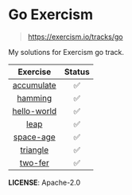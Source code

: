 # Go Exercism

> https://exercism.io/tracks/go

My solutions for Exercism go track.

|               Exercise               | Status |
| :----------------------------------: | :----: |
|  [accumulate](accumulate/readme.md)  |   ✅   |
|     [hamming](hamming/readme.md)     |   ✅   |
| [hello-world](hello-world/readme.md) |   ✅   |
|        [leap](leap/readme.md)        |   ✅   |
|   [space-age](space-age/readme.md)   |   ✅   |
|    [triangle](triangle/readme.md)    |   ✅   |
|     [two-fer](two-fer/readme.md)     |   ✅   |

**LICENSE**: Apache-2.0
